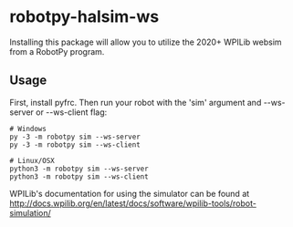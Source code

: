 robotpy-halsim-ws
==================

Installing this package will allow you to utilize the 2020+ WPILib websim from a RobotPy program.

Usage
-----

First, install pyfrc. Then run your robot with the 'sim' argument and --ws-server or --ws-client flag:

    # Windows
    py -3 -m robotpy sim --ws-server
    py -3 -m robotpy sim --ws-client

    # Linux/OSX
    python3 -m robotpy sim --ws-server
    python3 -m robotpy sim --ws-client

WPILib's documentation for using the simulator can be found at http://docs.wpilib.org/en/latest/docs/software/wpilib-tools/robot-simulation/
